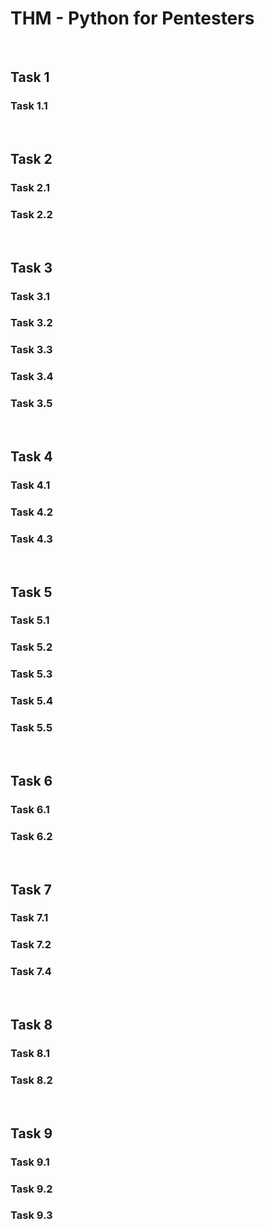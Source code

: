 # THM - Python for Pentesters

<br>

## Task 1

### Task 1.1

> 

<br>

## Task 2

### Task 2.1

> 

### Task 2.2

> 

<br>

## Task 3

### Task 3.1

> 

### Task 3.2

> 

### Task 3.3

> 

### Task 3.4

> 

### Task 3.5

> 

<br>

## Task 4

### Task 4.1

> 

### Task 4.2

> 

### Task 4.3

> 

<br>

## Task 5

### Task 5.1

> 

### Task 5.2

> 

### Task 5.3

> 

### Task 5.4

> 

### Task 5.5

> 

<br>

## Task 6

### Task 6.1

> 

### Task 6.2

> 

<br>

## Task 7

### Task 7.1

> 

### Task 7.2

> 

### Task 7.4

> 

<br>

## Task 8

### Task 8.1

> 

### Task 8.2

> 

<br>

## Task 9

### Task 9.1

> 

### Task 9.2

> 

### Task 9.3

> 

<br>

